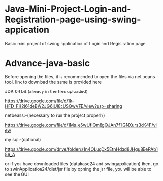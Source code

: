 # Java-Mini-Project-Login-and-Registration-page-using-swing-appication
Basic mini project of swing application of Login and Registration page


# Advance-java-basic

Before opening the files, it is recommended to open the files via net beans tool.
link to download the same is provided here.


JDK 64 bit:(already in the files uploaded)

https://drive.google.com/file/d/1k-HFD_FH2j61deBW2JG6iUl8cUSQwVFE/view?usp=sharing

netbeans:-(necessary to run the project properly)

https://drive.google.com/file/d/1Ms_e6wUfIQm8gQJAn7f1iGNXurs3cK4F/view

my sql:-(optional)

https://drive.google.com/drive/folders/1n4OLugCx5EtnHdgd8JHgu8EePAb156_A



or
if you have downloaded files (database24 and swingapplication) then, go to swinApplication24/dist/jar file
by opning the jar file, you will be able to see the GUI
